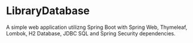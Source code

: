 # LibraryDatabase
A simple web application utilizng Spring Boot with Spring Web, Thymeleaf, Lombok, H2 Database, JDBC SQL and Spring Security dependencies.
